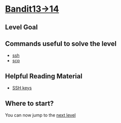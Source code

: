# [Bandit13->14](https://overthewire.org/wargames/bandit/bandit14.html)

## Level Goal

## Commands useful to solve the level

-	[ssh](https://man7.org/linux/man-pages/man1/ssh.1.html)
- 	[scp](https://man7.org/linux/man-pages/man1/scp.1.html)

## Helpful Reading Material

- [SSH keys](https://help.ubuntu.com/community/SSH/OpenSSH/Keys)

## Where to start?

You can now jump to the [next level](/bandit/bandit14.md)

